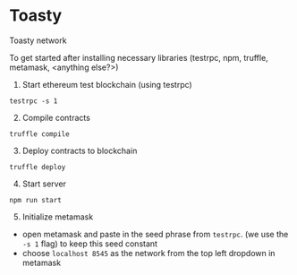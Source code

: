 # Toasty
Toasty network

To get started after installing necessary libraries (testrpc, npm, truffle, metamask, <anything else?>)

1. Start ethereum test blockchain (using testrpc)

`testrpc -s 1`

2. Compile contracts

`truffle compile`

3. Deploy contracts to blockchain

`truffle deploy`

4. Start server

`npm run start`

5. Initialize metamask

- open metamask and paste in the seed phrase from `testrpc`. (we use the `-s 1` flag) to keep this seed constant
- choose `localhost 8545` as the network from the top left dropdown in metamask
